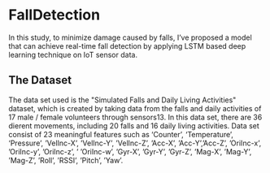 # FallDetection

In this study, to minimize damage caused by falls, I’ve proposed a model that can achieve real-time fall detection by applying LSTM based deep learning technique on IoT sensor data. 

## The Dataset

The data set used is the "Simulated Falls and Daily Living Activities" dataset, which is created by taking data from the falls and daily activities of 17 male / female volunteers through sensors13. In this data set, there are 36 dierent movements, including 20 falls and 16 daily living activities.
Data set consist of 23 meaningful features such as ‘Counter’, ‘Temperature’, ‘Pressure’, ’VelInc-X’, ’VelInc-Y’, ’VelInc-Z’, ’Acc-X’, ’Acc-Y’,’Acc-Z’, ’OriInc-x’, ’OriInc-y’, ’OriInc-z’, ’ ’OriInc-w’, ’Gyr-X’, ’Gyr-Y’, ’Gyr-Z’, ’Mag-X’, ’Mag-Y’, ’Mag-Z’, ’Roll’, ’RSSI’, ’Pitch’, ’Yaw’. 


